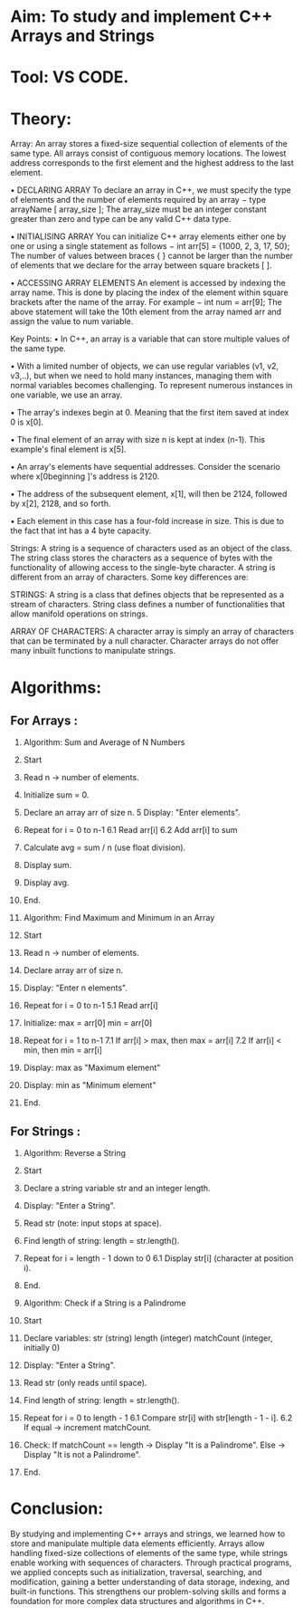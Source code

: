 # Aim: To study and implement C++ Arrays and Strings #

# Tool: VS CODE.

# Theory: #
Array:
An array stores a fixed-size sequential collection of elements of the same type. All arrays consist of contiguous memory locations. The lowest address corresponds to the first element and the highest address to the last element.

•	DECLARING ARRAY
To declare an array in C++, we must specify the type of elements and the number of elements required by an array −
type arrayName [ array_size ];
The array_size must be an integer constant greater than zero and type can be any valid C++ data type.

•	INITIALISING ARRAY
You can initialize C++ array elements either one by one or using a single statement as follows −
int arr[5] = {1000, 2, 3, 17, 50};
The number of values between braces { } cannot be larger than the number of elements that we declare for the array between square brackets [ ].

•	ACCESSING ARRAY ELEMENTS
An element is accessed by indexing the array name. This is done by placing the index of the element within square brackets after the name of the array. For example −
int num = arr[9];
The above statement will take the 10th element from the array named arr and assign the value to num variable.

Key Points:
•	In C++, an array is a variable that can store multiple values of the same type. 

•	With a limited number of objects, we can use regular variables (v1, v2, v3,..), but when we need to hold many instances, managing them with normal variables becomes challenging. To represent numerous instances in one variable, we use an array.

•	The array's indexes begin at 0. Meaning that the first item saved at index 0 is x[0].

•	The final element of an array with size n is kept at index (n-1). This example's final element is x[5].

•	An array's elements have sequential addresses. Consider the scenario where x[0beginning ]'s address is 2120.

•	The address of the subsequent element, x[1], will then be 2124, followed by x[2], 2128, and so forth.

•	Each element in this case has a four-fold increase in size. This is due to the fact that int has a 4 byte capacity.

Strings:
A string is a sequence of characters used as an object of the class. The string class stores the characters as a sequence of bytes with the functionality of allowing access to the single-byte character. A string is different from an array of characters. Some key differences are:


STRINGS:
A string is a class that defines objects that be represented as a stream of characters.
String class defines a number of functionalities that allow manifold operations on strings.

ARRAY OF CHARACTERS:
A character array is simply an array of characters that can be terminated by a null character.
Character arrays do not offer many inbuilt functions to manipulate strings.

# Algorithms:

## For Arrays :
1. Algorithm: Sum and Average of N Numbers

1. Start
2. Read n → number of elements.
3. Initialize sum = 0.
4. Declare an array arr of size n.
5 Display: "Enter elements".
6. Repeat for i = 0 to n-1
   6.1 Read arr[i]
   6.2 Add arr[i] to sum
7. Calculate avg = sum / n (use float division).
8. Display sum.
9. Display avg.
10. End.

2. Algorithm: Find Maximum and Minimum in an Array

1. Start
2. Read n → number of elements.
3. Declare array arr of size n.
4. Display: "Enter n elements".
5. Repeat for i = 0 to n-1
  5.1 Read arr[i]
6. Initialize:
   max = arr[0]
   min = arr[0]
7. Repeat for i = 1 to n-1
  7.1 If arr[i] > max, then max = arr[i]
  7.2 If arr[i] < min, then min = arr[i]
8. Display: max as "Maximum element"
9. Display: min as "Minimum element"
10. End.

## For Strings :
1. Algorithm: Reverse a String

1. Start
2. Declare a string variable str and an integer length.
3. Display: "Enter a String".
4. Read str (note: input stops at space).
5. Find length of string: length = str.length().
6. Repeat for i = length - 1 down to 0
   6.1 Display str[i] (character at position i).
7. End.

2. Algorithm: Check if a String is a Palindrome

1. Start
2. Declare variables:
   str (string)
   length (integer)
   matchCount (integer, initially 0)
3. Display: "Enter a String".
4. Read str (only reads until space).
5. Find length of string: length = str.length().
6. Repeat for i = 0 to length - 1
   6.1 Compare str[i] with str[length - 1 - i].
   6.2 If equal → increment matchCount.
7. Check:
   If matchCount == length → Display "It is a Palindrome".
   Else → Display "It is not a Palindrome".
8. End.

# Conclusion:
By studying and implementing C++ arrays and strings, we learned how to store and manipulate multiple data elements efficiently. Arrays allow handling fixed-size collections of elements of the same type, while strings enable working with sequences of characters. Through practical programs, we applied concepts such as initialization, traversal, searching, and modification, gaining a better understanding of data storage, indexing, and built-in functions. This strengthens our problem-solving skills and forms a foundation for more complex data structures and algorithms in C++.
